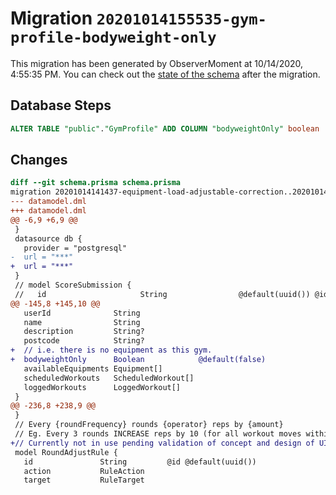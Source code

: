 # Migration `20201014155535-gym-profile-bodyweight-only`

This migration has been generated by ObserverMoment at 10/14/2020, 4:55:35 PM.
You can check out the [state of the schema](./schema.prisma) after the migration.

## Database Steps

```sql
ALTER TABLE "public"."GymProfile" ADD COLUMN "bodyweightOnly" boolean   NOT NULL DEFAULT false
```

## Changes

```diff
diff --git schema.prisma schema.prisma
migration 20201014141437-equipment-load-adjustable-correction..20201014155535-gym-profile-bodyweight-only
--- datamodel.dml
+++ datamodel.dml
@@ -6,9 +6,9 @@
 }
 datasource db {
   provider = "postgresql"
-  url = "***"
+  url = "***"
 }
 // model ScoreSubmission {
 //   id                     String                @default(uuid()) @id
@@ -145,8 +145,10 @@
   userId              String
   name                String
   description         String?
   postcode            String?
+  // i.e. there is no equipment as this gym.
+  bodyweightOnly      Boolean            @default(false)
   availableEquipments Equipment[]
   scheduledWorkouts   ScheduledWorkout[]
   loggedWorkouts      LoggedWorkout[]
 }
@@ -236,8 +238,9 @@
 }
 // Every {roundFrequency} rounds {operator} reps by {amount}
 // Eg. Every 3 rounds INCREASE reps by 10 (for all workout moves within the section)
+// Currently not in use pending validation of concept and design of UI.
 model RoundAdjustRule {
   id               String         @id @default(uuid())
   action           RuleAction
   target           RuleTarget
```



